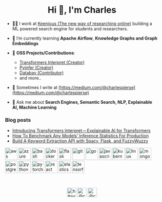 <h1 align="center">Hi 👋, I'm Charles</h1>

- 👨‍💻 I work at [Keenious (The new way of researching online)](https://keenious.com/) building a ML powered search engine for students and researchers. 

- 🌱 I’m currently learning **Apache Airflow**, **Knowledge Graphs and Graph Embeddings**

- 🤝 **OSS Projects/Contributions**:  
  * [Transformers Interpret (Creator)](https://github.com/cdpierse/transformers-interpret)
  * [Pyinfer (Creator)](https://github.com/cdpierse/pyinfer)
  * [Databay (Contributor)](https://github.com/Voyz/databay) 
  * and more..

- 📝 Sometimes I write at [https://medium.com/@charlespierse](https://medium.com/@charlespierse)

- 💬 Ask me about **Search Engines, Semantic Search, NLP, Explainable AI, Machine Learning**


### Blog posts
<!-- BLOG-POST-LIST:START -->
- [Introducing Transformers Interpret — Explainable AI for Transformers](https://towardsdatascience.com/introducing-transformers-interpret-explainable-ai-for-transformers-890a403a9470?source=rss-1efa9a37c582------2)
- [How To Benchmark Any Models’ Inference Statistics For Production](https://towardsdatascience.com/how-to-benchmark-any-models-inference-statistics-for-production-906f6816d01b?source=rss-1efa9a37c582------2)
- [Build A Keyword Extraction API with Spacy, Flask, and FuzzyWuzzy](https://towardsdatascience.com/build-a-keyword-extraction-api-with-spacy-flask-and-fuzzywuzzy-4909d7ffc105?source=rss-1efa9a37c582------2)
<!-- BLOG-POST-LIST:END -->


<p align="left"><img src="https://www.vectorlogo.zone/logos/amazon_aws/amazon_aws-icon.svg" alt="aws" width="40" height="40"/>
 <img src="https://www.vectorlogo.zone/logos/microsoft_azure/microsoft_azure-icon.svg" alt="azure" width="40" height="40"/>
 <img src="https://www.vectorlogo.zone/logos/gnu_bash/gnu_bash-icon.svg" alt="bash" width="40" height="40"/> <img src="https://www.vectorlogo.zone/logos/docker/docker-icon.svg" alt="docker" width="40" height="40"/> <img src="https://www.vectorlogo.zone/logos/pocoo_flask/pocoo_flask-icon.svg" alt="flask" width="40" height="40"/> <img src="https://www.vectorlogo.zone/logos/git-scm/git-scm-icon.svg" alt="git" width="40" height="40"/> <img src="https://www.vectorlogo.zone/logos/golang/golang-vertical.svg" alt="go" width="40" height="40"/> <img src="https://www.vectorlogo.zone/logos/javascript/javascript-icon.svg" alt="javascript" width="40" height="40"/> <img src="https://www.vectorlogo.zone/logos/kubernetes/kubernetes-icon.svg" alt="kubernetes" width="40" height="40"/> <img src="https://www.vectorlogo.zone/logos/linux/linux-icon.svg" alt="linux" width="40" height="40"/> <img src="https://www.vectorlogo.zone/logos/mongodb/mongodb-icon.svg" alt="mongodb" width="40" height="40"/> <img src="https://www.vectorlogo.zone/logos/postgresql/postgresql-icon.svg" alt="postgresql" width="40" height="40"/> <img src="https://www.vectorlogo.zone/logos/python/python-icon.svg" alt="python" width="40" height="40"/> <img src="https://www.vectorlogo.zone/logos/pytorch/pytorch-icon.svg" alt="pytorch" width="40" height="40"/> <img src="https://www.vectorlogo.zone/logos/reactjs/reactjs-icon.svg" alt="react" width="40" height="40"/>
 <img src="https://www.vectorlogo.zone/logos/elastic/elastic-icon.svg" alt="elasticsearch" width="40" height="40"/>
 <img src="https://www.vectorlogo.zone/logos/tensorflow/tensorflow-icon.svg" alt="tensorflow" width="40" height="40"/></p><p>&nbsp;</p>


<p align="center">
<a href="https://linkedin.com/in/https://www.linkedin.com/in/charles-pierse/" target="blank"><img align="center" src="https://cdn.jsdelivr.net/npm/simple-icons@3.0.1/icons/linkedin.svg" alt="https://www.linkedin.com/in/charles-pierse/" height="30" width="30" /></a>
<a href="https://medium.com/@charlespierse" target="blank"><img align="center" src="https://cdn.jsdelivr.net/npm/simple-icons@3.0.1/icons/medium.svg" alt="@charlespierse" height="30" width="30" /></a>
<a href="https://twitter.com/cdp_speaks" target="blank"><img align="center" src="https://cdn.jsdelivr.net/npm/simple-icons@3.0.1/icons/twitter.svg" alt="@charlespierse" height="30" width="30" /></a>
</p>


